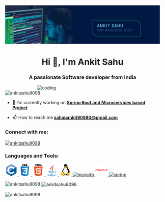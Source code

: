 ![logo](https://github.com/ankitsahu9098/ankitsahu9098/blob/main/Github%20Banner.png)
<h1 align="center">Hi 👋, I'm Ankit Sahu</h1>
<h3 align="center">A passionate Software developer from India</h3>

<img align="right" alt="coding" width="400" src="https://user-images.githubusercontent.com/55389276/140866485-8fb1c876-9a8f-4d6a-98dc-08c4981eaf70.gif" >

<p align="left"> <img src="https://komarev.com/ghpvc/?username=ankitsahu9098&label=Profile%20views&color=0e75b6&style=flat" alt="ankitsahu9098" /> </p>

- 🌱 I’m currently working on <a href="https://github.com/ankitsahu9098/Insurance-System-For-Health">**Spring Boot and Microservices based Project**</a>

- 📫 How to reach me **sahauankit90980@gmail.com**


<h3 align="left">Connect with me:</h3>
<p align="left">
<a href="https://linkedin.com/in/ankitsahu9098" target="blank"><img align="center" src="https://raw.githubusercontent.com/rahuldkjain/github-profile-readme-generator/master/src/images/icons/Social/linked-in-alt.svg" alt="ankitsahu9098" height="30" width="40" /></a>
</p>

<h3 align="left">Languages and Tools:</h3>
<p align="left"> <a href="https://www.cprogramming.com/" target="_blank" rel="noreferrer"> <img src="https://raw.githubusercontent.com/devicons/devicon/master/icons/c/c-original.svg" alt="c" width="40" height="40"/> </a> <a href="https://www.w3schools.com/css/" target="_blank" rel="noreferrer"> <img src="https://raw.githubusercontent.com/devicons/devicon/master/icons/css3/css3-original-wordmark.svg" alt="css3" width="40" height="40"/> </a> <a href="https://www.w3.org/html/" target="_blank" rel="noreferrer"> <img src="https://raw.githubusercontent.com/devicons/devicon/master/icons/html5/html5-original-wordmark.svg" alt="html5" width="40" height="40"/> </a> <a href="https://www.java.com" target="_blank" rel="noreferrer"> <img src="https://raw.githubusercontent.com/devicons/devicon/master/icons/java/java-original.svg" alt="java" width="40" height="40"/> </a> <a href="https://www.linux.org/" target="_blank" rel="noreferrer"> <img src="https://raw.githubusercontent.com/devicons/devicon/master/icons/linux/linux-original.svg" alt="linux" width="40" height="40"/> </a> <a href="https://mariadb.org/" target="_blank" rel="noreferrer"> <img src="https://www.vectorlogo.zone/logos/mariadb/mariadb-icon.svg" alt="mariadb" width="40" height="40"/> </a> <a href="https://www.oracle.com/" target="_blank" rel="noreferrer"> <img src="https://raw.githubusercontent.com/devicons/devicon/master/icons/oracle/oracle-original.svg" alt="oracle" width="40" height="40"/> </a> <a href="https://spring.io/" target="_blank" rel="noreferrer"> <img src="https://www.vectorlogo.zone/logos/springio/springio-icon.svg" alt="spring" width="40" height="40"/> </a> </p>


<p><img align="left" src="https://github-readme-stats.vercel.app/api/top-langs?username=ankitsahu9098&show_icons=true&locale=en&layout=compact" alt="ankitsahu9098" /></p>

<p>&nbsp;<img align="center" src="https://github-readme-stats.vercel.app/api?username=ankitsahu9098&show_icons=true&locale=en" alt="ankitsahu9098" /></p>


<p><img align="center" src="https://github-readme-streak-stats.herokuapp.com/?user=ankitsahu9098&" alt="ankitsahu9098" /></p>
